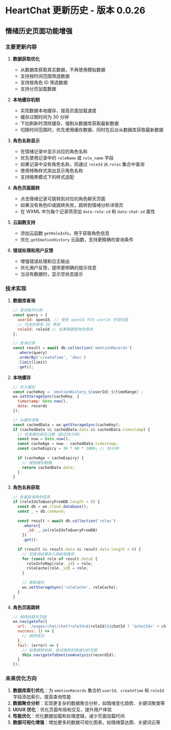 # HeartChat 更新历史 - 版本 0.0.26

## 情绪历史页面功能增强

### 主要更新内容

1. **数据获取优化**
   - 从数据库获取真实数据，不再使用模拟数据
   - 支持按时间范围筛选数据
   - 支持按角色 ID 筛选数据
   - 支持分页加载数据

2. **本地缓存机制**
   - 实现数据本地缓存，提高页面加载速度
   - 缓存过期时间为 30 分钟
   - 下拉刷新时清除缓存，强制从数据库获取最新数据
   - 切换时间范围时，优先使用缓存数据，同时在后台从数据库获取最新数据

3. **角色名称显示**
   - 在情绪记录中显示对应的角色名称
   - 优先使用记录中的 `roleName` 或 `role_name` 字段
   - 如果记录中没有角色名称，则通过 `roleId` 从 `roles` 集合中查询
   - 使用特殊样式突出显示角色名称
   - 支持暗黑模式下的样式适配

4. **角色页面跳转**
   - 点击情绪记录可跳转到对应的角色聊天页面
   - 如果没有角色ID或跳转失败，跳转到情绪分析详情页
   - 在 WXML 中为每个记录项添加 `data-role-id` 和 `data-chat-id` 属性

5. **云函数支持**
   - 添加云函数 `getRoleInfo`，用于获取角色信息
   - 优化 `getEmotionHistory` 云函数，支持更精确的查询条件

6. **错误处理和用户反馈**
   - 增强错误处理和日志输出
   - 优化用户反馈，提供更明确的提示信息
   - 当没有数据时，显示空状态提示

### 技术实现

1. **数据库查询**
   ```javascript
   // 查询条件示例
   const query = {
     userId: openId, // 使用 openId 作为 userId 字段的值
     // 可选的角色 ID 筛选
     roleId: roleId // 如果需要按角色筛选
   };

   // 查询记录
   const result = await db.collection('emotionRecords')
     .where(query)
     .orderBy('createTime', 'desc')
     .limit(limit)
     .get();
   ```

2. **本地缓存**
   ```javascript
   // 存入缓存
   const cacheKey = `emotionHistory_${userId}_${timeRange}`;
   wx.setStorageSync(cacheKey, {
     timestamp: Date.now(),
     data: records
   });

   // 从缓存读取
   const cachedData = wx.getStorageSync(cacheKey);
   if (cachedData && cachedData.data && cachedData.timestamp) {
     // 检查缓存是否过期（超过30分钟）
     const now = Date.now();
     const cacheAge = now - cachedData.timestamp;
     const cacheExpiry = 30 * 60 * 1000; // 30分钟
     
     if (cacheAge < cacheExpiry) {
       // 使用缓存数据
       return cachedData.data;
     }
   }
   ```

3. **角色名称获取**
   ```javascript
   // 批量查询角色信息
   if (roleIdsToQueryFromDB.length > 0) {
     const db = wx.cloud.database();
     const _ = db.command;
     
     const result = await db.collection('roles')
       .where({
         _id: _.in(roleIdsToQueryFromDB)
       })
       .get();
     
     if (result && result.data && result.data.length > 0) {
       // 将查询结果存入映射和缓存
       for (const role of result.data) {
         roleInfoMap[role._id] = role;
         roleCache[role._id] = role;
       }
       
       // 更新缓存
       wx.setStorageSync('roleCache', roleCache);
     }
   }
   ```

4. **角色页面跳转**
   ```javascript
   // 跳转到聊天页面
   wx.navigateTo({
     url: `/pages/chat/chat?roleId=${roleId}${chatId ? '&chatId=' + chatId : ''}`,
     success: () => {
       // 跳转成功
     },
     fail: (error) => {
       // 如果跳转失败，尝试跳转到情绪分析页面
       this.navigateToEmotionAnalysis(recordId);
     }
   });
   ```

### 未来优化方向

1. **数据库索引优化**：为 `emotionRecords` 集合的 `userId`、`createTime` 和 `roleId` 字段添加索引，提高查询性能
2. **数据聚合分析**：实现更复杂的数据聚合分析，如情绪变化趋势、关键词聚类等
3. **UI/UX 优化**：优化页面布局和交互，提升用户体验
4. **性能优化**：优化数据加载和处理逻辑，减少页面加载时间
5. **数据可视化增强**：增加更多的数据可视化图表，如情绪雷达图、关键词云等
